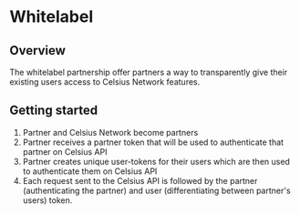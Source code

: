 # Whitelabel

## Overview

The whitelabel partnership offer partners a way to transparently give their existing users access to Celsius Network features. 

## Getting started

1. Partner and Celsius Network become partners
2. Partner receives a partner token that will be used to authenticate that partner on Celsius API
3. Partner creates unique user-tokens for their users which are then used to authenticate them on Celsius API
4. Each request sent to the Celsius API is followed by the partner (authenticating the partner) and user (differentiating between partner's users) token.
